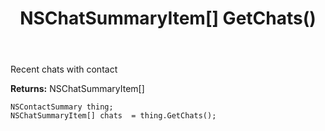﻿---
uid: crmscript_ref_NSContactSummary_GetChats
title: NSChatSummaryItem[] GetChats()
intellisense: NSContactSummary.GetChats
keywords: NSContactSummary, GetChats
so.topic: reference
---

Recent chats with contact

**Returns:** NSChatSummaryItem[]


```crmscript
NSContactSummary thing;
NSChatSummaryItem[] chats  = thing.GetChats();
```


